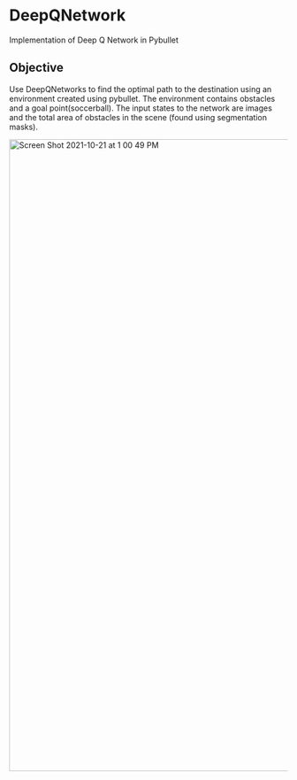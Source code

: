# DeepQNetwork
Implementation of Deep Q Network in Pybullet

## Objective
Use DeepQNetworks to find the optimal path to the destination using an environment created using pybullet. The environment contains obstacles and a goal point(soccerball). The input states to the network are images and the total area of obstacles in the scene (found using segmentation masks).

<img width="1142" alt="Screen Shot 2021-10-21 at 1 00 49 PM" src="https://user-images.githubusercontent.com/32260835/138304509-ff2a5776-83d9-4462-a473-aa41001a1faf.png">

